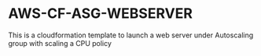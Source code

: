 # AWS-CF-ASG-WEBSERVER
This is a cloudformation template to launch a web server under Autoscaling group with scaling a CPU policy
